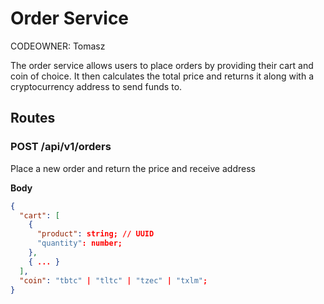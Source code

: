 # Order Service

CODEOWNER: Tomasz

The order service allows users to place orders by providing their cart and coin of choice. It then calculates the total price and returns it
along with a cryptocurrency address to send funds to.

## Routes

### POST /api/v1/orders
Place a new order and return the price and receive address

**Body**
```json
{
  "cart": [
    {
      "product": string; // UUID
      "quantity": number;
    },
    { ... }
  ],
  "coin": "tbtc" | "tltc" | "tzec" | "txlm";
}
```
